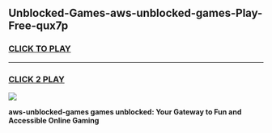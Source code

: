 
## Unblocked-Games-aws-unblocked-games-Play-Free-qux7p
<h3>
<a href="https://premium76.site?title=aws-unblocked-games&ref=10A">CLICK TO PLAY</a></h3>
<hr>

<h3>
<a href="https://premium76.site?title=aws-unblocked-games&ref=10A">CLICK 2 PLAY</a>
  
</h3>

<a href="https://premium76.site?title=aws-unblocked-games&ref=10A"><img src="https://clearcache.store/games.png"></a>


**aws-unblocked-games games unblocked: Your Gateway to Fun and Accessible Online Gaming**
